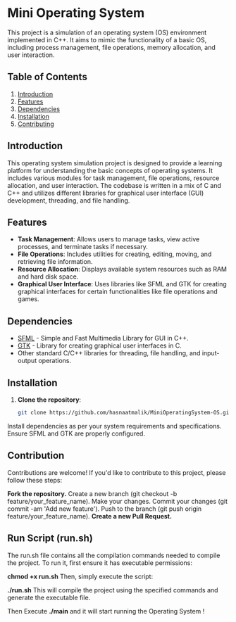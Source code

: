 # Mini Operating System

This project is a simulation of an operating system (OS) environment implemented in C++. It aims to mimic the functionality of a basic OS, including process management, file operations, memory allocation, and user interaction.

## Table of Contents

1. [Introduction](#introduction)
2. [Features](#features)
3. [Dependencies](#dependencies)
4. [Installation](#installation)
6. [Contributing](#contributing)

## Introduction

This operating system simulation project is designed to provide a learning platform for understanding the basic concepts of operating systems. It includes various modules for task management, file operations, resource allocation, and user interaction. The codebase is written in a mix of C and C++ and utilizes different libraries for graphical user interface (GUI) development, threading, and file handling.

## Features

- **Task Management**: Allows users to manage tasks, view active processes, and terminate tasks if necessary.
- **File Operations**: Includes utilities for creating, editing, moving, and retrieving file information.
- **Resource Allocation**: Displays available system resources such as RAM and hard disk space.
- **Graphical User Interface**: Uses libraries like SFML and GTK for creating graphical interfaces for certain functionalities like file operations and games.

## Dependencies

- [SFML](https://www.sfml-dev.org/) - Simple and Fast Multimedia Library for GUI in C++.
- [GTK](https://www.gtk.org/) - Library for creating graphical user interfaces in C.
- Other standard C/C++ libraries for threading, file handling, and input-output operations.

## Installation

1. **Clone the repository**:

   ```bash
   git clone https://github.com/hasnaatmalik/MiniOperatingSystem-OS.git
Install dependencies as per your system requirements and specifications. Ensure SFML and GTK are properly configured.

## Contribution

Contributions are welcome! If you'd like to contribute to this project, please follow these steps:

**Fork the repository.**
Create a new branch (git checkout -b feature/your_feature_name).
Make your changes.
Commit your changes (git commit -am 'Add new feature').
Push to the branch (git push origin feature/your_feature_name).
**Create a new Pull Request.**

## Run Script (run.sh)
The run.sh file contains all the compilation commands needed to compile the project. To run it, first ensure it has executable permissions:

**chmod +x run.sh**
Then, simply execute the script:

**./run.sh**
This will compile the project using the specified commands and generate the executable file.

Then Execute 
**./main**
and it will start running the Operating System !

